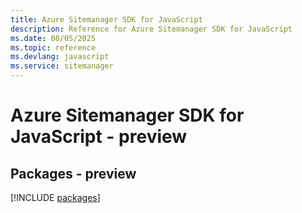 ```yaml
---
title: Azure Sitemanager SDK for JavaScript
description: Reference for Azure Sitemanager SDK for JavaScript
ms.date: 08/05/2025
ms.topic: reference
ms.devlang: javascript
ms.service: sitemanager
---
```

# Azure Sitemanager SDK for JavaScript - preview
## Packages - preview
[!INCLUDE [packages](sitemanager-index.md)]